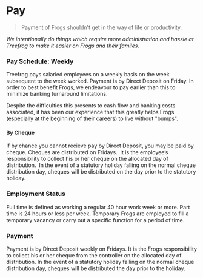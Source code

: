 # Pay

> Payment of Frogs shouldn't get in the way of life or productivity.

<i> We intentionally do things which require more administration and hassle at Treefrog to make it easier on Frogs and their familes.</i>

### Pay Schedule: Weekly

Treefrog pays salaried employees on a weekly basis on the week subsequent to the week worked. Payment is by Direct Deposit on Friday. In order to best benefit Frogs, we endeavour to pay earlier than this to minimize banking turnaround limitations.

Despite the difficulties this presents to cash flow and banking costs associated, it has been our experience that this greatly helps Frogs (especially at the beginning of their careers) to live without "bumps".

#### By Cheque

If by chance you cannot recieve pay by Direct Deposit, you may be paid by cheque. Cheques are distributed on Fridays.  It is the employee’s responsibility to collect his or her cheque on the allocated day of distribution.  In the event of a statutory holiday falling on the normal cheque distribution day, cheques will be distributed on the day prior to the statutory holiday.

### Employment Status

Full time is defined as working a regular 40 hour work week or more. Part time is 24 hours or less per week. Temporary Frogs are employed to fill a temporary vacancy or carry out a specific function for a period of time.

### Payment

Payment is by Direct Deposit weekly on Fridays. It is the Frogs responsibility to collect his or her cheque from the controller on the allocated day of distribution. In the event of a statutory holiday falling on the normal cheque distribution day, cheques will be distributed the day prior to the holiday.

